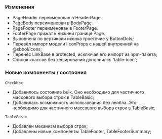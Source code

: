 ### Изменения

-   PageHeader переименован в HeaderPage.
-   PageBody переименован в BodyPage.
-   PageFooter переименован в FooterPage.
-   FooterPage прижат к нижней границе Page.
-   Выровнена по вертикали иконка троеточие у ButtonDots;
-   Перевёл импорт модели IIconProps с нашей внутренней на @sbbol/icons;
-   Перенёс LinkBase в protected, исключая его импорт из npm-пакета;
-   Список классов без хеширований дополнился 'table-icon';

### Новые компоненты / состояния

`Checkbox`

-   Добавилось состояние bulk. Оно необходимо для частичного массового выбора строк в TableBasic;
-   Добавилась возможность использования без лейбла. Это необходимо для частичного массового выбора строк в TableBasic;

`TableBasic`

-   Добавлен механизм выбора строк;
-   Добавлены новые компоненты TableFooter, TableFooterSummary;
